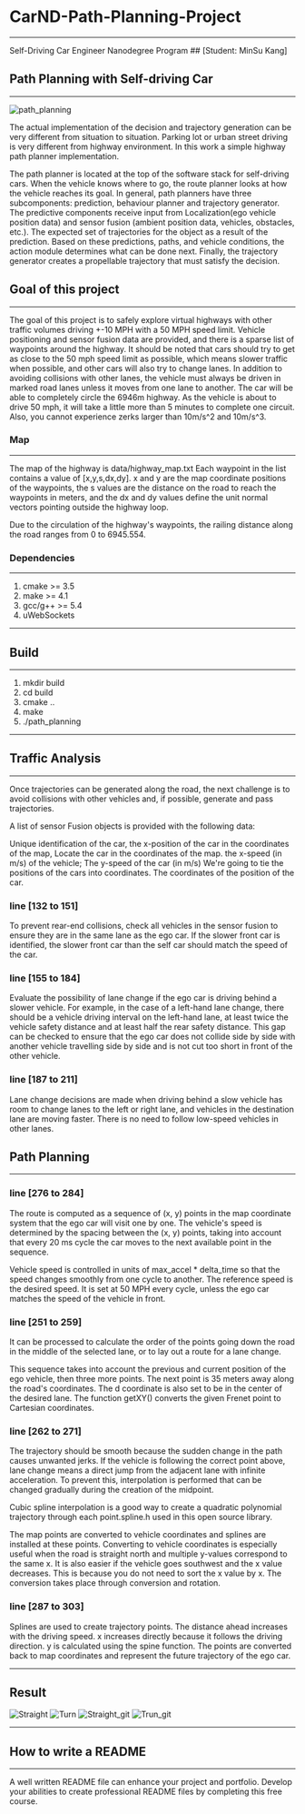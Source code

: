 # CarND-Path-Planning-Project
***
Self-Driving Car Engineer Nanodegree Program ## [Student: MinSu Kang]

## Path Planning with Self-driving Car
***
![path_planning](images/path_planning.png)

The actual implementation of the decision and trajectory generation can be very different from situation to situation. Parking lot or urban street driving is very different from highway environment. In this work a simple highway path planner implementation.

The path planner is located at the top of the software stack for self-driving cars. When the vehicle knows where to go, the route planner looks at how the vehicle reaches its goal.
In general, path planners have three subcomponents: prediction, behaviour planner and trajectory generator. The predictive components receive input from Localization(ego vehicle position data) and sensor fusion (ambient position data, vehicles, obstacles, etc.). The expected set of trajectories for the object as a result of the prediction. Based on these predictions, paths, and vehicle conditions, the action module determines what can be done next. Finally, the trajectory generator creates a propellable trajectory that must satisfy the decision.

## Goal of this project
***
The goal of this project is to safely explore virtual highways with other traffic volumes driving +-10 MPH with a 50 MPH speed limit. Vehicle positioning and sensor fusion data are provided, and there is a sparse list of waypoints around the highway. It should be noted that cars should try to get as close to the 50 mph speed limit as possible, which means slower traffic when possible, and other cars will also try to change lanes. In addition to avoiding collisions with other lanes, the vehicle must always be driven in marked road lanes unless it moves from one lane to another. The car will be able to completely circle the 6946m highway. As the vehicle is about to drive 50 mph, it will take a little more than 5 minutes to complete one circuit. Also, you cannot experience zerks larger than 10m/s^2 and 10m/s^3.

### Map
***
The map of the highway is data/highway_map.txt
Each waypoint in the list contains a value of [x,y,s,dx,dy]. x and y are the map coordinate positions of the waypoints, the s values are the distance on the road to reach the waypoints in meters, and the dx and dy values define the unit normal vectors pointing outside the highway loop.

Due to the circulation of the highway's waypoints, the railing distance along the road ranges from 0 to 6945.554.

### Dependencies
***
1. cmake >= 3.5
2. make >= 4.1
3. gcc/g++ >= 5.4
4. uWebSockets
***
## Build
***
1. mkdir build
2. cd build
3. cmake ..
4. make
5. ./path_planning
***
## Traffic Analysis
***
Once trajectories can be generated along the road, the next challenge is to avoid collisions with other vehicles and, if possible, generate and pass trajectories.

A list of sensor Fusion objects is provided with the following data:

Unique identification of the car,
the x-position of the car in the coordinates of the map,
Locate the car in the coordinates of the map.
the x-speed (in m/s) of the vehicle;
The y-speed of the car (in m/s)
We're going to tie the positions of the cars into coordinates.
The coordinates of the position of the car.
### line [132 to 151]

To prevent rear-end collisions, check all vehicles in the sensor fusion to ensure they are in the same lane as the ego car. If the slower front car is identified, the slower front car than the self car should match the speed of the car.
### line [155 to 184]

Evaluate the possibility of lane change if the ego car is driving behind a slower vehicle. For example, in the case of a left-hand lane change, there should be a vehicle driving interval on the left-hand lane, at least twice the vehicle safety distance and at least half the rear safety distance. This gap can be checked to ensure that the ego car does not collide side by side with another vehicle travelling side by side and is not cut too short in front of the other vehicle.
### line [187 to 211]

Lane change decisions are made when driving behind a slow vehicle has room to change lanes to the left or right lane, and vehicles in the destination lane are moving faster. There is no need to follow low-speed vehicles in other lanes.

## Path Planning
***
### line [276 to 284]

The route is computed as a sequence of (x, y) points in the map coordinate system that the ego car will visit one by one. The vehicle's speed is determined by the spacing between the (x, y) points, taking into account that every 20 ms cycle the car moves to the next available point in the sequence.

Vehicle speed is controlled in units of max_accel * delta_time so that the speed changes smoothly from one cycle to another. The reference speed is the desired speed. It is set at 50 MPH every cycle, unless the ego car matches the speed of the vehicle in front.
### line [251 to 259]

It can be processed to calculate the order of the points going down the road in the middle of the selected lane, or to lay out a route for a lane change.

This sequence takes into account the previous and current position of the ego vehicle, then three more points. The next point is 35 meters away along the road's coordinates. The d coordinate is also set to be in the center of the desired lane. The function getXY() converts the given Frenet point to Cartesian coordinates.
### line [262 to 271]

The trajectory should be smooth because the sudden change in the path causes unwanted jerks. If the vehicle is following the correct point above, lane change means a direct jump from the adjacent lane with infinite acceleration. To prevent this, interpolation is performed that can be changed gradually during the creation of the midpoint.

Cubic spline interpolation is a good way to create a quadratic polynomial trajectory through each point.spline.h used in this open source library.

The map points are converted to vehicle coordinates and splines are installed at these points. Converting to vehicle coordinates is especially useful when the road is straight north and multiple y-values correspond to the same x. It is also easier if the vehicle goes southwest and the x value decreases. This is because you do not need to sort the x value by x. The conversion takes place through conversion and rotation.
### line [287 to 303]

Splines are used to create trajectory points. The distance ahead increases with the driving speed. x increases directly because it follows the driving direction. y is calculated using the spine function. The points are converted back to map coordinates and represent the future trajectory of the ego car.
***
## Result

![Straight](images/straight.PNG) ![Turn](images/turn.PNG)
![Straight_git](images/streight.gif) ![Trun_git](images/turn.gif) 
***
## How to write a README
***
A well written README file can enhance your project and portfolio. Develop your abilities to create professional README files by completing this free course.
